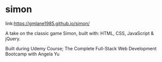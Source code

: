 # simon
link:https://gmlane1985.github.io/simon/


A take on the classic game Simon, built with: HTML, CSS, JavaScript &amp; jQuery. 


Built during Udemy Course; The Complete Full-Stack Web Development Bootcamp with Angela Yu
